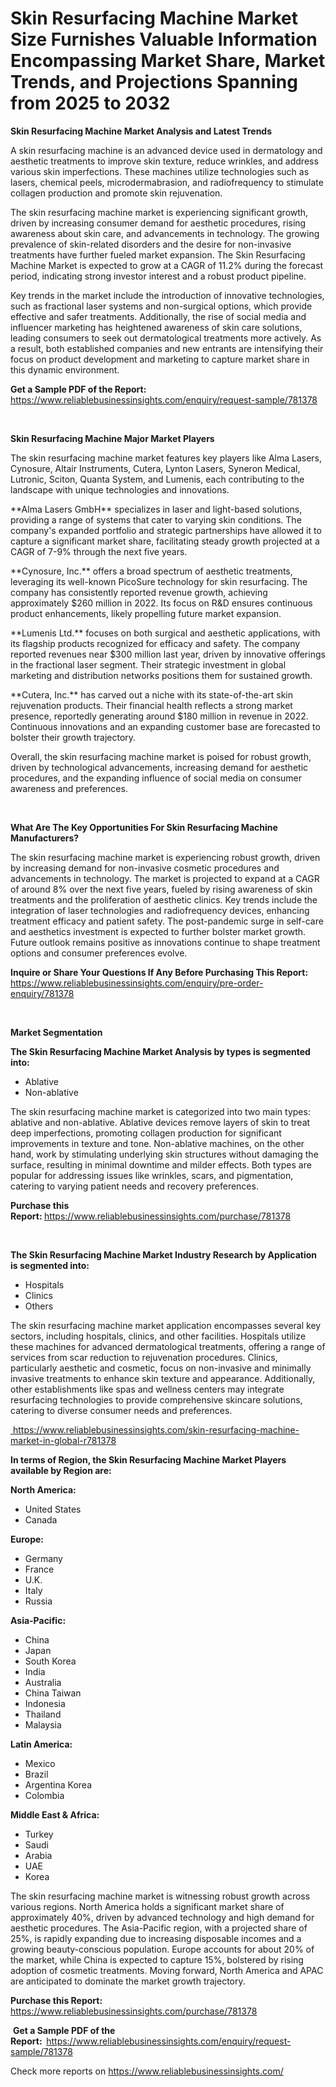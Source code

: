<p><h1>Skin Resurfacing Machine Market Size Furnishes Valuable Information Encompassing Market Share, Market Trends, and Projections Spanning from 2025 to 2032</h1></p><p><strong>Skin Resurfacing Machine Market Analysis and Latest Trends</strong></p>
<p><p>A skin resurfacing machine is an advanced device used in dermatology and aesthetic treatments to improve skin texture, reduce wrinkles, and address various skin imperfections. These machines utilize technologies such as lasers, chemical peels, microdermabrasion, and radiofrequency to stimulate collagen production and promote skin rejuvenation.</p><p>The skin resurfacing machine market is experiencing significant growth, driven by increasing consumer demand for aesthetic procedures, rising awareness about skin care, and advancements in technology. The growing prevalence of skin-related disorders and the desire for non-invasive treatments have further fueled market expansion. The Skin Resurfacing Machine Market is expected to grow at a CAGR of 11.2% during the forecast period, indicating strong investor interest and a robust product pipeline.</p><p>Key trends in the market include the introduction of innovative technologies, such as fractional laser systems and non-surgical options, which provide effective and safer treatments. Additionally, the rise of social media and influencer marketing has heightened awareness of skin care solutions, leading consumers to seek out dermatological treatments more actively. As a result, both established companies and new entrants are intensifying their focus on product development and marketing to capture market share in this dynamic environment.</p></p>
<p><strong>Get a Sample PDF of the Report:&nbsp;</strong> <a href="https://www.reliablebusinessinsights.com/enquiry/request-sample/781378?utm_campaign=2099&utm_medium=2&utm_source=Github&utm_content=ia&utm_term=26032025&utm_id=skin-resurfacing-machine">https://www.reliablebusinessinsights.com/enquiry/request-sample/781378</a></p>
<p>&nbsp;</p>
<p><strong>Skin Resurfacing Machine Major Market Players</strong></p>
<p><p>The skin resurfacing machine market features key players like Alma Lasers, Cynosure, Altair Instruments, Cutera, Lynton Lasers, Syneron Medical, Lutronic, Sciton, Quanta System, and Lumenis, each contributing to the landscape with unique technologies and innovations.</p><p>**Alma Lasers GmbH** specializes in laser and light-based solutions, providing a range of systems that cater to varying skin conditions. The company's expanded portfolio and strategic partnerships have allowed it to capture a significant market share, facilitating steady growth projected at a CAGR of 7-9% through the next five years.</p><p>**Cynosure, Inc.** offers a broad spectrum of aesthetic treatments, leveraging its well-known PicoSure technology for skin resurfacing. The company has consistently reported revenue growth, achieving approximately $260 million in 2022. Its focus on R&D ensures continuous product enhancements, likely propelling future market expansion.</p><p>**Lumenis Ltd.** focuses on both surgical and aesthetic applications, with its flagship products recognized for efficacy and safety. The company reported revenues near $300 million last year, driven by innovative offerings in the fractional laser segment. Their strategic investment in global marketing and distribution networks positions them for sustained growth.</p><p>**Cutera, Inc.** has carved out a niche with its state-of-the-art skin rejuvenation products. Their financial health reflects a strong market presence, reportedly generating around $180 million in revenue in 2022. Continuous innovations and an expanding customer base are forecasted to bolster their growth trajectory.</p><p>Overall, the skin resurfacing machine market is poised for robust growth, driven by technological advancements, increasing demand for aesthetic procedures, and the expanding influence of social media on consumer awareness and preferences.</p></p>
<p>&nbsp;</p>
<p><strong>What Are The Key Opportunities For Skin Resurfacing Machine Manufacturers?</strong></p>
<p><p>The skin resurfacing machine market is experiencing robust growth, driven by increasing demand for non-invasive cosmetic procedures and advancements in technology. The market is projected to expand at a CAGR of around 8% over the next five years, fueled by rising awareness of skin treatments and the proliferation of aesthetic clinics. Key trends include the integration of laser technologies and radiofrequency devices, enhancing treatment efficacy and patient safety. The post-pandemic surge in self-care and aesthetics investment is expected to further bolster market growth. Future outlook remains positive as innovations continue to shape treatment options and consumer preferences evolve.</p></p>
<p><strong>Inquire or Share Your Questions If Any Before Purchasing This Report:</strong> <a href="https://www.reliablebusinessinsights.com/enquiry/pre-order-enquiry/781378?utm_campaign=2099&utm_medium=2&utm_source=Github&utm_content=ia&utm_term=26032025&utm_id=skin-resurfacing-machine">https://www.reliablebusinessinsights.com/enquiry/pre-order-enquiry/781378</a></p>
<p>&nbsp;</p>
<p><strong>Market Segmentation</strong></p>
<p><strong>The Skin Resurfacing Machine Market Analysis by types is segmented into:</strong></p>
<p><ul><li>Ablative</li><li>Non-ablative</li></ul></p>
<p><p>The skin resurfacing machine market is categorized into two main types: ablative and non-ablative. Ablative devices remove layers of skin to treat deep imperfections, promoting collagen production for significant improvements in texture and tone. Non-ablative machines, on the other hand, work by stimulating underlying skin structures without damaging the surface, resulting in minimal downtime and milder effects. Both types are popular for addressing issues like wrinkles, scars, and pigmentation, catering to varying patient needs and recovery preferences.</p></p>
<p><strong>Purchase this Report:&nbsp;</strong><a href="https://www.reliablebusinessinsights.com/purchase/781378?utm_campaign=2099&utm_medium=2&utm_source=Github&utm_content=ia&utm_term=26032025&utm_id=skin-resurfacing-machine">https://www.reliablebusinessinsights.com/purchase/781378</a></p>
<p>&nbsp;</p>
<p><strong>The Skin Resurfacing Machine Market Industry Research by Application is segmented into:</strong></p>
<p><ul><li>Hospitals</li><li>Clinics</li><li>Others</li></ul></p>
<p><p>The skin resurfacing machine market application encompasses several key sectors, including hospitals, clinics, and other facilities. Hospitals utilize these machines for advanced dermatological treatments, offering a range of services from scar reduction to rejuvenation procedures. Clinics, particularly aesthetic and cosmetic, focus on non-invasive and minimally invasive treatments to enhance skin texture and appearance. Additionally, other establishments like spas and wellness centers may integrate resurfacing technologies to provide comprehensive skincare solutions, catering to diverse consumer needs and preferences.</p></p>
<p><a href="https://www.reliablebusinessinsights.com/skin-resurfacing-machine-market-in-global-r781378?utm_campaign=2099&utm_medium=2&utm_source=Github&utm_content=ia&utm_term=26032025&utm_id=skin-resurfacing-machine">&nbsp;https://www.reliablebusinessinsights.com/skin-resurfacing-machine-market-in-global-r781378</a></p>
<p><strong>In terms of Region, the Skin Resurfacing Machine Market Players available by Region are:</strong></p>
<p>
    <p> <strong> North America: </strong>
        <ul>
            <li>United States</li>
            <li>Canada</li>
        </ul>
        </p> 
    <p> <strong> Europe: </strong>
        <ul>
            <li>Germany</li>
            <li>France</li>
            <li>U.K.</li>
            <li>Italy</li>
            <li>Russia</li>
        </ul>
        </p> 
    <p> <strong> Asia-Pacific: </strong>
        <ul>
            <li>China</li>
            <li>Japan</li>
            <li>South Korea</li>
            <li>India</li>
            <li>Australia</li>
            <li>China Taiwan</li>
            <li>Indonesia</li>
            <li>Thailand</li>
            <li>Malaysia</li>
        </ul>
        </p> 
    <p> <strong> Latin America: </strong>
        <ul>
            <li>Mexico</li>
            <li>Brazil</li>
            <li>Argentina Korea</li>
            <li>Colombia</li>
        </ul>
        </p> 
    <p> <strong> Middle East & Africa: </strong>
        <ul>
            <li>Turkey</li>
            <li>Saudi</li>
            <li>Arabia</li>
            <li>UAE</li>
            <li>Korea</li>
        </ul>
    </p>
    </p>
<p><p>The skin resurfacing machine market is witnessing robust growth across various regions. North America holds a significant market share of approximately 40%, driven by advanced technology and high demand for aesthetic procedures. The Asia-Pacific region, with a projected share of 25%, is rapidly expanding due to increasing disposable incomes and a growing beauty-conscious population. Europe accounts for about 20% of the market, while China is expected to capture 15%, bolstered by rising adoption of cosmetic treatments. Moving forward, North America and APAC are anticipated to dominate the market growth trajectory.</p></p>
<p><strong>Purchase this Report: </strong><a href="https://www.reliablebusinessinsights.com/purchase/781378?utm_campaign=2099&utm_medium=2&utm_source=Github&utm_content=ia&utm_term=26032025&utm_id=skin-resurfacing-machine">https://www.reliablebusinessinsights.com/purchase/781378</a></p>
<p>&nbsp;<strong>Get a Sample PDF of the Report:&nbsp;&nbsp;</strong><a href="https://www.reliablebusinessinsights.com/enquiry/request-sample/781378?utm_campaign=2099&utm_medium=2&utm_source=Github&utm_content=ia&utm_term=26032025&utm_id=skin-resurfacing-machine">https://www.reliablebusinessinsights.com/enquiry/request-sample/781378</a></p>
<p><strong></strong></p>
<p>Check more reports on <a href="https://www.reliablebusinessinsights.com/?utm_campaign=2099&utm_medium=2&utm_source=Github&utm_content=ia&utm_term=26032025&utm_id=skin-resurfacing-machine">https://www.reliablebusinessinsights.com/</a></p>